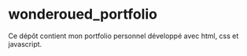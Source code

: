 # wonderoued_portfolio
Ce dépôt contient mon portfolio personnel développé avec html, css et javascript.
